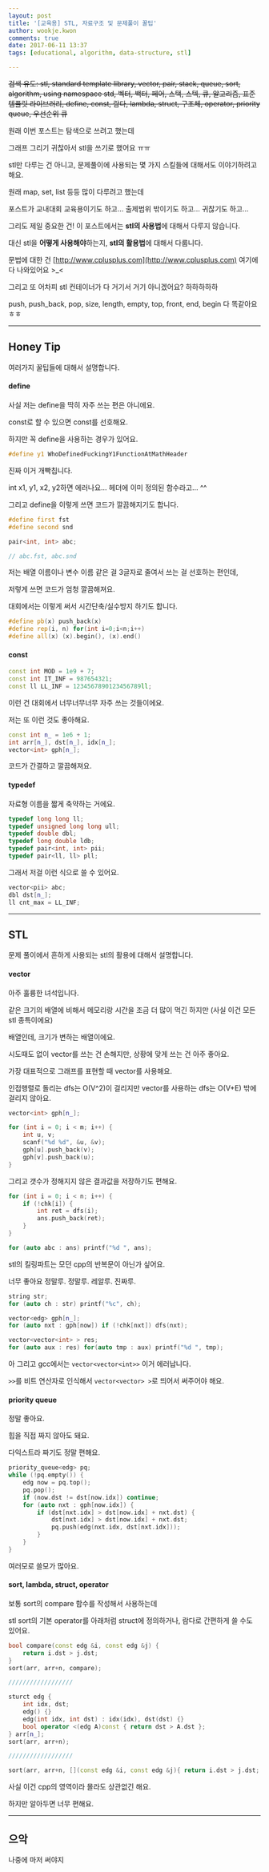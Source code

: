 ```yaml
---
layout: post
title: '[교육용] STL, 자료구조 및 문제풀이 꿀팁'
author: wookje.kwon
comments: true
date: 2017-06-11 13:37
tags: [educational, algorithm, data-structure, stl]

---
```


~~검색 유도: stl, standard template library, vector, pair, stack, queue, sort, algorithm, using namespace std, 벡터, 백터, 페어, 스택, 스텍, 큐, 알고리즘, 표준 템플릿 라이브러리, define, const, 람다, lambda, struct, 구조체, operator, priority queue, 우선순위 큐~~

원래 이번 포스트는 탐색으로 쓰려고 했는데

그래프 그리기 귀찮아서 stl을 쓰기로 했어요 ㅠㅠ

stl만 다루는 건 아니고, 문제풀이에 사용되는 몇 가지 스킬들에 대해서도 이야기하려고 해요.

원래 map, set, list 등등 많이 다루려고 했는데

포스트가 교내대회 교육용이기도 하고... 출제범위 밖이기도 하고... 귀찮기도 하고...

그리도 제일 중요한 건! 이 포스트에서는 **stl의 사용법**에 대해서 다루지 않습니다.

대신 stl을 **어떻게 사용해야**하는지, **stl의 활용법**에 대해서 다룹니다.

문법에 대한 건 [http://www.cplusplus.com](http://www.cplusplus.com) 여기에 다 나와있어요 >_<

그리고 또 어차피 stl 컨테이너가 다 거기서 거기 아니겠어요? 하하하하하

push, push_back, pop, size, length, empty, top, front, end, begin 다 똑같아요 ㅎㅎ

---

## Honey Tip

여러가지 꿀팁들에 대해서 설명합니다.

#### define

사실 저는 define을 딱히 자주 쓰는 편은 아니에요.

const로 할 수 있으면 const를 선호해요.

하지만 꼭 define을 사용하는 경우가 있어요.

```cpp
#define y1 WhoDefinedFuckingY1FunctionAtMathHeader
```

진짜 이거 개빡칩니다.

int x1, y1, x2, y2하면 에러나요... 헤더에 이미 정의된 함수라고... ^^

그리고 define을 이렇게 쓰면 코드가 깔끔해지기도 합니다.

```cpp
#define first fst
#define second snd

pair<int, int> abc;

// abc.fst, abc.snd
```

저는 배열 이름이나 변수 이름 같은 걸 3글자로 줄여서 쓰는 걸 선호하는 편인데,

저렇게 쓰면 코드가 엄청 깔끔해져요.

대회에서는 이렇게 써서 시간단축/실수방지 하기도 합니다.

```cpp
#define pb(x) push_back(x)
#define rep(i, n) for(int i=0;i<n;i++)
#define all(x) (x).begin(), (x).end()
```

#### const

```cpp
const int MOD = 1e9 + 7;
const int IT_INF = 987654321;
const ll LL_INF = 1234567890123456789ll;
```

이런 건 대회에서 너무너무너무 자주 쓰는 것들이에요.

저는 또 이런 것도 좋아해요.

```cpp
const int n_ = 1e6 + 1;
int arr[n_], dst[n_], idx[n_];
vector<int> gph[n_];
```

코드가 간결하고 깔끔해져요.

#### typedef

자료형 이름을 짧게 축약하는 거에요.

```cpp
typedef long long ll;
typedef unsigned long long ull;
typedef double dbl;
typedef long double ldb;
typedef pair<int, int> pii;
typedef pair<ll, ll> pll;
```

그래서 저걸 이런 식으로 쓸 수 있어요.

```cpp
vector<pii> abc;
dbl dst[n_];
ll cnt_max = LL_INF;
```

---

## STL

문제 풀이에서 흔하게 사용되는 stl의 활용에 대해서 설명합니다.

#### vector

아주 훌륭한 녀석입니다.

같은 크기의 배열에 비해서 메모리랑 시간을 조금 더 많이 먹긴 하지만 (사실 이건 모든 stl 종특이에요)

배열인데, 크기가 변하는 배열이에요.

시도때도 없이 vector를 쓰는 건 손해지만, 상황에 맞게 쓰는 건 아주 좋아요.

가장 대표적으로 그래프를 표현할 때 vector를 사용해요.

인접행렬로 돌리는 dfs는 O(V^2)이 걸리지만 vector를 사용하는 dfs는 O(V+E) 밖에 걸리지 않아요.

```cpp
vector<int> gph[n_];

for (int i = 0; i < m; i++) {
	int u, v;
	scanf("%d %d", &u, &v);
	gph[u].push_back(v);
	gph[v].push_back(u);
}
```

그리고 갯수가 정해지지 않은 결과값을 저장하기도 편해요.

```cpp
for (int i = 0; i < n; i++) {
	if (!chk[i]) {
		int ret = dfs(i);
		ans.push_back(ret);
	}
}

for (auto abc : ans) printf("%d ", ans);
```

stl의 킬링파트는 모던 cpp의 반복문이 아닌가 싶어요.

너무 좋아요 정말루. 정말루. 레알루. 진짜루.

```cpp
string str;
for (auto ch : str) printf("%c", ch);

vector<edg> gph[n_];
for (auto nxt : gph[now]) if (!chk[nxt]) dfs(nxt);

vector<vector<int> > res;
for (auto aux : res) for(auto tmp : aux) printf("%d ", tmp); 
```

아 그리고 gcc에서는 `vector<vector<int>>` 이거 에러납니다.

`>>`를 비트 연산자로 인식해서 `vector<vector> >`로 띄어서 써주어야 해요.

#### priority queue

정말 좋아요.

힙을 직접 짜지 않아도 돼요.

다익스트라 짜기도 정말 편해요.

```cpp
priority_queue<edg> pq;
while (!pq.empty()) {
	edg now = pq.top();
	pq.pop();
	if (now.dst != dst[now.idx]) continue;
	for (auto nxt : gph[now.idx]) {
		if (dst[nxt.idx] > dst[now.idx] + nxt.dst) {
			dst[nxt.idx] > dst[now.idx] + nxt.dst;
			pq.push(edg(nxt.idx, dst[nxt.idx]));
		}
	}
}
```

여러모로 쓸모가 많아요.

#### sort, lambda, struct, operator

보통 sort의 compare 함수를 작성해서 사용하는데

stl sort의 기본 operator를 아래처럼 struct에 정의하거나, 람다로 간편하게 쓸 수도 있어요.

```cpp
bool compare(const edg &i, const edg &j) { 
	return i.dst > j.dst;
}
sort(arr, arr+n, compare);

//////////////////

sturct edg {
	int idx, dst;
	edg() {}
	edg(int idx, int dst) : idx(idx), dst(dst) {}
	bool operator <(edg A)const { return dst > A.dst };
} arr[n_];
sort(arr, arr+n);

//////////////////

sort(arr, arr+n, [](const edg &i, const edg &j){ return i.dst > j.dst; });
```

사실 이건 cpp의 영역이라 몰라도 상관없긴 해요.

하지만 알아두면 너무 편해요.

---

## 으악

나중에 마저 써야지